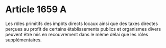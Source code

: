 # Article 1659 A

Les rôles primitifs des impôts directs locaux ainsi que des taxes directes perçues au profit de certains établissements
publics et organismes divers peuvent être mis en recouvrement dans le même délai que les rôles supplémentaires.

